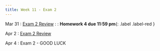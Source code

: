 ```yaml
---
title: Week 11 - Exam 2 
---
```


Mar 31
: [Exam 2 Review](#)
: [](#) 
  : **Homework 4 due 11:59 pm**{: .label .label-red }

Apr 2
: [Exam 2 Review](#)

Apr 4
: Exam 2 - GOOD LUCK
